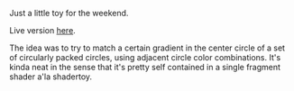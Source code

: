 Just a little toy for the weekend.

Live version [here](https://www.ianstranathan.com/projects/justForFun/farbenSpiel/farbenSpiel.html).  

The idea was to try to match a certain gradient in the center circle of a set of circularly packed circles, using adjacent circle color combinations.
It's kinda neat in the sense that it's pretty self contained in a single fragment shader a'la shadertoy.

